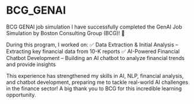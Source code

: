 # BCG_GENAI
BCG GENAI job simulation 
I have successfully completed the GenAI Job Simulation by Boston Consulting Group (BCG)! 🎉

During this program, I worked on:
✅ Data Extraction & Initial Analysis – Extracting key financial data from 10-K reports
✅ AI-Powered Financial Chatbot Development – Building an AI chatbot to analyze financial trends and provide insights


This experience has strengthened my skills in AI, NLP, financial analysis, and chatbot development, preparing me to tackle real-world AI challenges in the finance sector!
A big thank you to BCG for this incredible learning opportunity. 
